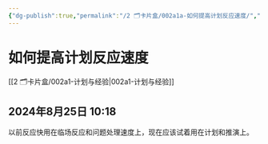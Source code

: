 ```yaml
---
{"dg-publish":true,"permalink":"/2 🗂️卡片盒/002a1a-如何提高计划反应速度/","noteIcon":"1","created":"2024-08-25T10:18:00","updated":"2024-10-02T09:13"}
---
```


# 如何提高计划反应速度

[[2 🗂️卡片盒/002a1-计划与经验\|002a1-计划与经验]]

## 2024年8月25日 10:18

以前反应快用在临场反应和问题处理速度上，现在应该试着用在计划和推演上。